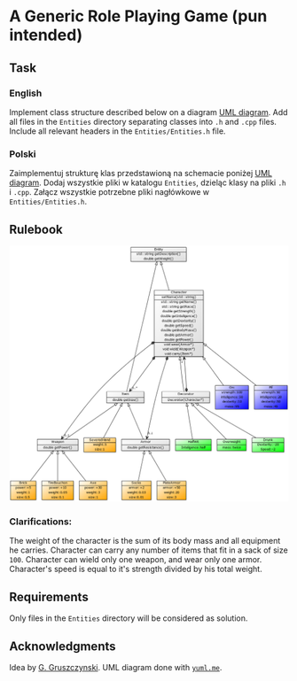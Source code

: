# A Generic Role Playing Game (pun intended)

## Task
### English
Implement class structure described below on a diagram [UML diagram](https://en.wikipedia.org/wiki/Unified_Modeling_Language).
Add all files in the `Entities` directory separating classes into `.h` and `.cpp` files.
Include all relevant headers in the `Entities/Entities.h` file.

### Polski
Zaimplementuj strukturę klas przedstawioną na schemacie poniżej [UML diagram](https://pl.wikipedia.org/wiki/Unified_Modeling_Language).
Dodaj wszystkie pliki w katalogu `Entities`, dzieląc klasy na pliki `.h` i `.cpp`.
Załącz wszystkie potrzebne pliki nagłówkowe w `Entities/Entities.h`.

## Rulebook
![UML diagram](uml.png)

### Clarifications:
The weight of the character is the sum of its body mass and all equipment he carries.
Character can carry any number of items that fit in a sack of size `100`.
Character can wield only one weapon, and wear only one armor.
Character's speed is equal to it's strength divided by his total weight.


## Requirements

Only files in the `Entities` directory will be considered as solution.

## Acknowledgments

Idea by [G. Gruszczynski](https://github.com/ggruszczynski). UML diagram done with [`yuml.me`](https://yuml.me/).